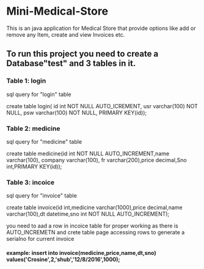 # Mini-Medical-Store
This is an java application for Medical Store that provide options like add or remove any Item, create and view Invoices etc.

## To run this project you need to create a Database"test" and 3 tables in it.

### Table 1: login

sql query for "login" table

create table login( id int NOT NULL AUTO_ICREMENT, usr varchar(100) NOT NULL, psw varchar(100) NOT NULL, PRIMARY KEY(id));

### Table 2: medicine

sql query for "medicine" table

create table medicine(id int NOT NULL AUTO_INCREMENT,name varchar(100), company varchar(100), fr varchar(200),price decimal,Sno int,PRIMARY KEY(id));

### Table 3: incoice

sql query for "invoice" table

create table invoice(id int,medicine varchar(1000),price decimal,name varchar(100),dt datetime,sno int NOT NULL AUTO_INCREMENT);

you need to aad a row in incoice table for proper working as there is AUTO_INCREMETN and crete table page accessing rows to generate a serialno for current invoice

#### example: insert into invoice(medicine,price,name,dt,sno) values('Crosine',2,'shub','12/8/2016',1000);
